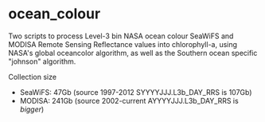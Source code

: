 
<!-- README.md is generated from README.Rmd. Please edit that file -->
ocean\_colour
=============

Two scripts to process Level-3 bin NASA ocean colour SeaWiFS and MODISA Remote Sensing Reflectance values into chlorophyll-a, using NASA's global oceancolor algorithm, as well as the Southern ocean specific "johnson" algorithm.

Collection size

-   SeaWiFS: 47Gb (source 1997-2012 SYYYYJJJ.L3b\_DAY\_RRS is 107Gb)
-   MODISA: 241Gb (source 2002-current AYYYYJJJ.L3b\_DAY\_RRS is *bigger*)
